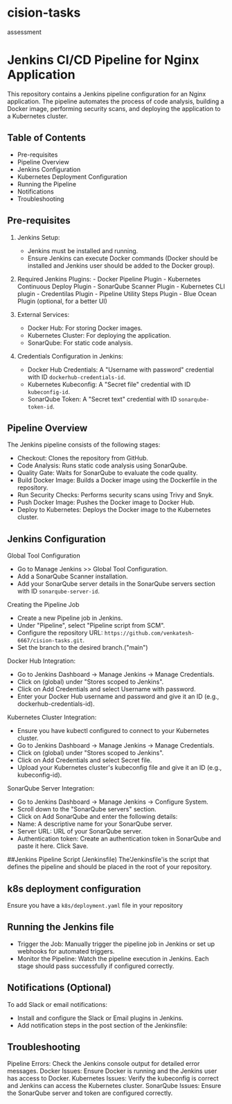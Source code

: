 # cision-tasks
assessment

# Jenkins CI/CD Pipeline for Nginx Application

This repository contains a Jenkins pipeline configuration for an Nginx application. The pipeline automates the process of code analysis, building a Docker image, performing security scans, and deploying the application to a Kubernetes cluster.

## Table of Contents
- Pre-requisites
- Pipeline Overview
- Jenkins Configuration
- Kubernetes Deployment Configuration
- Running the Pipeline
- Notifications
- Troubleshooting

## Pre-requisites

1. Jenkins Setup:
   - Jenkins must be installed and running.
   - Ensure Jenkins can execute Docker commands (Docker should be installed and Jenkins user should be added to the Docker group).

2. Required Jenkins Plugins:
       - Docker Pipeline Plugin
       - Kubernetes Continuous Deploy Plugin
       - SonarQube Scanner Plugin
       - Kubernetes CLI plugin
       - Credentilas Plugin
       - Pipeline Utility Steps Plugin
       - Blue Ocean Plugin (optional, for a better UI)

4. External Services:
   - Docker Hub: For storing Docker images.
   - Kubernetes Cluster: For deploying the application.
   - SonarQube: For static code analysis.

5. Credentials Configuration in Jenkins:
   - Docker Hub Credentials: A "Username with password" credential with ID `dockerhub-credentials-id`.
   - Kubernetes Kubeconfig: A "Secret file" credential with ID `kubeconfig-id`.
   - SonarQube Token: A "Secret text" credential with ID `sonarqube-token-id`.

## Pipeline Overview

The Jenkins pipeline consists of the following stages:

- Checkout: Clones the repository from GitHub.
- Code Analysis: Runs static code analysis using SonarQube.
- Quality Gate: Waits for SonarQube to evaluate the code quality.
- Build Docker Image: Builds a Docker image using the Dockerfile in the repository.
- Run Security Checks: Performs security scans using Trivy and Snyk.
- Push Docker Image: Pushes the Docker image to Docker Hub.
- Deploy to Kubernetes: Deploys the Docker image to the Kubernetes cluster.

## Jenkins Configuration

Global Tool Configuration
- Go to Manage Jenkins >> Global Tool Configuration.
- Add a SonarQube Scanner installation.
- Add your SonarQube server details in the SonarQube servers section with ID `sonarqube-server-id`.

Creating the Pipeline Job
- Create a new Pipeline job in Jenkins.
- Under "Pipeline", select "Pipeline script from SCM".
- Configure the repository URL: `https://github.com/venkatesh-6667/cision-tasks.git`.
- Set the branch to the desired branch.("main")

Docker Hub Integration:
- Go to Jenkins Dashboard -> Manage Jenkins -> Manage Credentials.
- Click on (global) under "Stores scoped to Jenkins".
- Click on Add Credentials and select Username with password.
- Enter your Docker Hub username and password and give it an ID (e.g., dockerhub-credentials-id).

Kubernetes Cluster Integration:
- Ensure you have kubectl configured to connect to your Kubernetes cluster.
- Go to Jenkins Dashboard -> Manage Jenkins -> Manage Credentials.
- Click on (global) under "Stores scoped to Jenkins".
- Click on Add Credentials and select Secret file.
- Upload your Kubernetes cluster's kubeconfig file and give it an ID (e.g., kubeconfig-id).

SonarQube Server Integration:
- Go to Jenkins Dashboard -> Manage Jenkins -> Configure System.
- Scroll down to the "SonarQube servers" section.
- Click on Add SonarQube and enter the following details:
- Name: A descriptive name for your SonarQube server.
- Server URL: URL of your SonarQube server.
- Authentication token: Create an authentication token in SonarQube and paste it here.
  Click Save.

##Jenkins Pipeline Script (Jenkinsfile)
  The'Jenkinsfile'is the script that defines the pipeline and should be placed in the root of your repository.

## k8s deployment configuration
Ensure you have a `k8s/deployment.yaml` file in your repository

## Running the Jenkins file
- Trigger the Job:
  Manually trigger the pipeline job in Jenkins or set up webhooks for automated triggers.
- Monitor the Pipeline:
  Watch the pipeline execution in Jenkins. Each stage should pass successfully if configured correctly.

## Notifications (Optional)
To add Slack or email notifications:
- Install and configure the Slack or Email plugins in Jenkins.
- Add notification steps in the post section of the Jenkinsfile:

## Troubleshooting
Pipeline Errors: Check the Jenkins console output for detailed error messages.
Docker Issues: Ensure Docker is running and the Jenkins user has access to Docker.
Kubernetes Issues: Verify the kubeconfig is correct and Jenkins can access the Kubernetes cluster.
SonarQube Issues: Ensure the SonarQube server and token are configured correctly.
